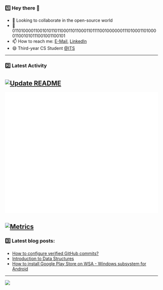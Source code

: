 ### 1️⃣ Hey there 👋

- 👯 Looking to collaborate in the open-source world
- 💬 0110100001100101011011000110110001101111001000000111010001101000011001010111001001100101
- 📫 How to reach me: [E-Mail](mailto:komnenovic@pm.me), [LinkedIn](https://www.linkedin.com/in/komnenovic/)
- 😄 Third-year CS Student [@ITS](https://its.edu.rs)
-----------------------------------
### 2️⃣ Latest Activity
<!--RECENT_ACTIVITY:start-->



[![Update README](https://github.com/kaumnen/kaumnen/actions/workflows/update-readme.yml/badge.svg?branch=main)](https://github.com/kaumnen/kaumnen/actions/workflows/update-readme.yml)
-----------------------------------
![Metrics](https://github.com/kaumnen/kaumnen/blob/main/github-metrics.svg)

[![Metrics](https://github.com/kaumnen/kaumnen/actions/workflows/metrics.yml/badge.svg)](https://github.com/kaumnen/kaumnen/actions/workflows/metrics.yml)
-----------------------------------
### 3️⃣ Latest blog posts:
- [How to configure verified GitHub commits?](https://kaumnen.tech/how-to-configure-verified-github-commits)
- [Introduction to Data Structures](https://kaumnen.tech/introduction-to-data-structures)
- [How to install Google Play Store on WSA - Windows subsystem for Android](https://kaumnen.tech/how-to-install-google-play-store-on-wsa-windows-subsystem-android)
-----------------------------------

![](https://komarev.com/ghpvc/?username=kaumnen)

